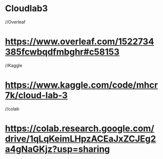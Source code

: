 # Cloudlab3
//Overleaf
# https://www.overleaf.com/1522734385fcwbqdfmbghr#c58153
//Kaggle
# https://www.kaggle.com/code/mhcr7k/cloud-lab-3
//colab
# https://colab.research.google.com/drive/1qLqKeimLHpzACEaJxZCJEg2a4gNaGKjz?usp=sharing
